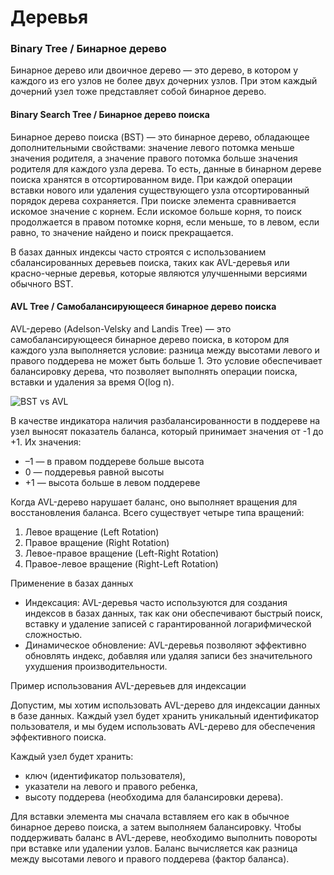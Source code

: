 # Деревья

### Binary Tree / Бинарное дерево
Бинарное дерево или двоичное дерево — это дерево, в котором у каждого из его узлов не более двух дочерних узлов. При этом каждый дочерний узел тоже представляет собой бинарное дерево.

#### Binary Search Tree / Бинарное дерево поиска
Бинарное дерево поиска (BST) — это бинарное дерево, обладающее дополнительными свойствами: значение левого потомка меньше значения родителя, а значение правого потомка больше значения родителя для каждого узла дерева. То есть, данные в бинарном дереве поиска хранятся в отсортированном виде. При каждой операции вставки нового или удаления существующего узла отсортированный порядок дерева сохраняется. При поиске элемента сравнивается искомое значение с корнем. Если искомое больше корня, то поиск продолжается в правом потомке корня, если меньше, то в левом, если равно, то значение найдено и поиск прекращается.

В базах данных индексы часто строятся с использованием сбалансированных деревьев поиска, таких как AVL-деревья или красно-черные деревья, которые являются улучшенными версиями обычного BST.

#### AVL Tree / Самобалансирующееся бинарное дерево поиска
AVL-дерево (Adelson-Velsky and Landis Tree) — это самобалансирующееся бинарное дерево поиска, в котором для каждого узла выполняется условие: разница между высотами левого и правого поддерева не может быть больше 1. Это условие обеспечивает балансировку дерева, что позволяет выполнять операции поиска, вставки и удаления за время O(log n).

![BST vs AVL](https://blog.skillfactory.ru/wp-content/uploads/2023/02/avl-4-1697922.png)

В качестве индикатора наличия разбалансированности в поддереве на узел выносят показатель баланса, который принимает значения от -1 до +1. Их значения:
- –1 — в правом поддереве больше высота
- 0 — поддеревья равной высоты
- +1 — высота больше в левом поддереве

Когда AVL-дерево нарушает баланс, оно выполняет вращения для восстановления баланса. Всего существует четыре типа вращений:
1. Левое вращение (Left Rotation)
2. Правое вращение (Right Rotation)
3. Левое-правое вращение (Left-Right Rotation)
4. Правое-левое вращение (Right-Left Rotation)


Применение в базах данных

- Индексация: AVL-деревья часто используются для создания индексов в базах данных, так как они обеспечивают быстрый поиск, вставку и удаление записей с гарантированной логарифмической сложностью.
- Динамическое обновление: AVL-деревья позволяют эффективно обновлять индекс, добавляя или удаляя записи без значительного ухудшения производительности.


Пример использования AVL-деревьев для индексации

Допустим, мы хотим использовать AVL-дерево для индексации данных в базе данных. Каждый узел будет хранить уникальный идентификатор пользователя, и мы будем использовать AVL-дерево для обеспечения эффективного поиска.

Каждый узел будет хранить:
- ключ (идентификатор пользователя),
- указатели на левого и правого ребенка,
- высоту поддерева (необходима для балансировки дерева).

Для вставки элемента мы сначала вставляем его как в обычное бинарное дерево поиска, а затем выполняем балансировку.
Чтобы поддерживать баланс в AVL-дереве, необходимо выполнить повороты при вставке или удалении узлов. Баланс вычисляется как разница между высотами левого и правого поддерева (фактор баланса).